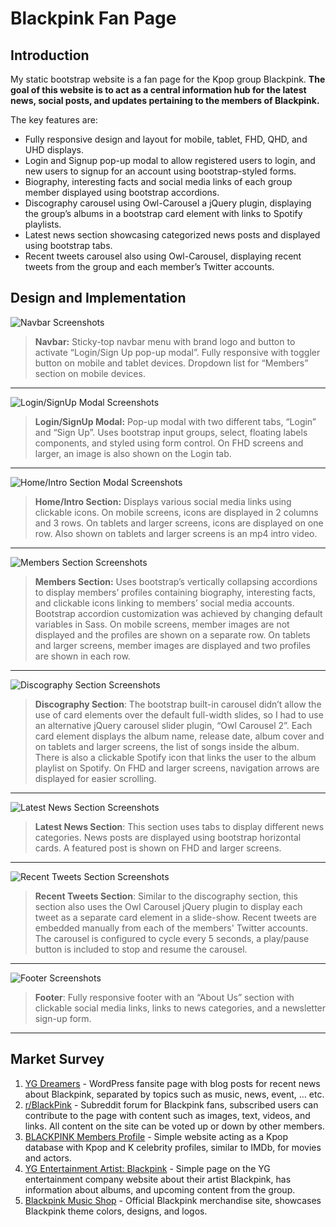 #  Blackpink Fan Page

## Introduction 
My static bootstrap website is a fan page for the Kpop group Blackpink. __The goal of this website is to act as a central information hub for the latest news, social posts, and updates pertaining to the members of Blackpink.__

The key features are:
* Fully responsive design and layout for mobile, tablet, FHD, QHD, and UHD displays.
* Login and Signup pop-up modal to allow registered users to login, and new users to signup for an account using bootstrap-styled forms.
* Biography, interesting facts and social media links of each group member displayed using bootstrap accordions.
* Discography carousel using Owl-Carousel a jQuery plugin, displaying the group’s albums in a bootstrap card element with links to Spotify playlists.
* Latest news section showcasing categorized news posts and displayed using bootstrap tabs.
* Recent tweets carousel also using Owl-Carousel, displaying recent tweets from the group and each member’s Twitter accounts.

## Design and Implementation
![Navbar Screenshots](images/tables/table-navbar.png)
> __Navbar:__ Sticky-top navbar menu with brand logo and button to activate “Login/Sign Up pop-up modal”. Fully responsive with toggler button on mobile and tablet devices. Dropdown list for “Members” section on mobile devices. 
---
![Login/SignUp Modal Screenshots](images/tables/table-login.png)
>__Login/SignUp Modal:__ Pop-up modal with two different tabs, “Login” and “Sign Up”. Uses bootstrap input groups, select, floating labels components, and styled using form control. On FHD screens and larger, an image is also shown on the Login tab. 
---
![Home/Intro Section Modal Screenshots](images/tables/table-home.png)
>__Home/Intro Section:__ Displays various social media links using clickable icons. On mobile screens, icons are displayed in 2 columns and 3 rows. On tablets and larger screens, icons are displayed on one row. Also shown on tablets and larger screens is an mp4 intro video. 
---
![Members Section Screenshots](images/tables/table-members.png)
>__Members Section:__ Uses bootstrap’s vertically collapsing accordions to display members’ profiles containing biography, interesting facts, and clickable icons linking to members’ social media accounts. Bootstrap accordion customization was achieved by changing default variables in Sass. On mobile screens, member images are not displayed and the profiles are shown on a separate row. On tablets and larger screens, member images are displayed and two profiles are shown in each row.
---
![Discography Section Screenshots](images/tables/table-albums.png)
>__Discography Section__: The bootstrap built-in carousel didn’t allow the use of card elements over the default full-width slides, so I had to use an alternative jQuery carousel slider plugin, “Owl Carousel 2”. Each card element displays the album name, release date, album cover and on tablets and larger screens, the list of songs inside the album. There is also a clickable Spotify icon that links the user to the album playlist on Spotify. On FHD and larger screens, navigation arrows are displayed for easier scrolling. 
---
![Latest News Section Screenshots](images/tables/table-news.png)
>__Latest News Section__: This section uses tabs to display different news categories. News posts are displayed using bootstrap horizontal cards. A featured post is shown on FHD and larger screens.
---
![Recent Tweets Section Screenshots](images/tables/table-tweets.png)
>__Recent Tweets Section__: Similar to the discography section, this section also uses the Owl Carousel jQuery plugin to display each tweet as a separate card element in a slide-show. Recent tweets are embedded manually from each of the members' Twitter accounts. The carousel is configured to cycle every 5 seconds, a play/pause button is included to stop and resume the carousel.
---
![Footer Screenshots](images/tables/table-footer.png)
>__Footer__: Fully responsive footer with an “About Us” section with clickable social media links, links to news categories, and a newsletter sign-up form. 
---
## Market Survey
1. [YG Dreamers](https://ygdreamers.com) - WordPress fansite page with blog posts for recent news about Blackpink, separated by topics such as music, news, event, … etc.
2. [r/BlackPink](https://www.reddit.com/r/BlackPink) - Subreddit forum for Blackpink fans, subscribed users can contribute to the page with content such as images, text, videos, and links. All content on the site can be voted up or down by other members.
3. [BLACKPINK Members Profile](https://kprofiles.com/black-pink-members-profile) - Simple website acting as a Kpop database with Kpop and K celebrity profiles, similar to IMDb, for movies and actors.
4. [YG Entertainment Artist: Blackpink](https://www.ygfamily.com/artist/Main.asp?LANGDIV=E&ARTIDX=70) - Simple page on the YG entertainment company website about their artist Blackpink, has information about albums, and upcoming content from the group.
5. [Blackpink Music Shop](https://shop.blackpinkmusic.com/) - Official Blackpink merchandise site, showcases Blackpink theme colors, designs, and logos.
